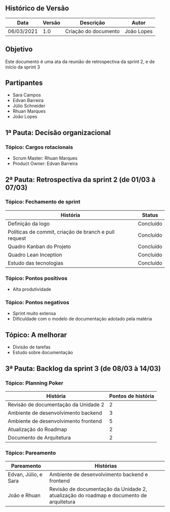 

## Histórico de Versão

| Data | Versão | Descrição | Autor |
|--------|-----------|---------------|---------|
|06/03/2021 | 1.0 | Criação do documento | João Lopes |

## Objetivo

Este documento é uma ata da reunião de retrospectiva da sprint 2, e de início da sprint 3

## Partipantes

* Sara Campos
* Edvan Barreira
* Júlio Schneider
* Rhuan Marques
* João Lopes

## 1ª Pauta: Decisão organizacional

### Tópico: Cargos rotacionais

* Scrum Master: Rhuan Marques
* Product Owner: Edvan Barreira

## 2ª Pauta: Retrospectiva da sprint 2 (de 01/03 à 07/03)

### Tópico: Fechamento de sprint


| História | Status |
|--|--|
| Definição da logo | Concluído |
| Políticas de commit, criação de branch e pull request | Concluído |
| Quadro Kanban do Projeto | Concluído |
| Quadro Lean Inception | Concluído |
| Estudo das tecnologias | Concluído |

### Tópico: Pontos positivos

* Alta produtividade

### Tópico: Pontos negativos

* Sprint muito extensa
* Dificuldade com o modelo de documentação adotado pela matéria

## Tópico: A melhorar

* Divisão de tarefas
* Estudo sobre documentação

## 3ª Pauta: Backlog da sprint 3 (de 08/03 à 14/03)

### Tópico: Planning Poker

| História | Pontos de história |
|--|--|
| Revisão de documentação da Unidade 2 | 2 |
| Ambiente de desenvolvimento backend  | 3 |
| Ambiente de desenvolvimento frontend | 5 |
| Atualização do Roadmap | 2 |
| Documento de Arquitetura | 2 |


### Tópico: Pareamento

| Pareamento | Histórias |
|--|--|
| Edvan, Júlio,  e Sara | Ambiente de desenvolvimento backend e frontend |
| João e Rhuan | Revisão de documentação da Unidade 2, atualização do roadmap e documento de arquitetura |